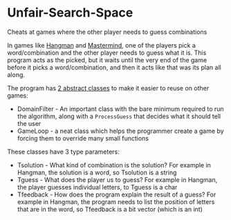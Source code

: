 # Unfair-Search-Space
Cheats at games where the other player needs to guess combinations

In games like [Hangman](https://en.wikipedia.org/wiki/Hangman_(game)) and [Mastermind](https://en.wikipedia.org/wiki/Mastermind_(board_game)), one of the players pick a word/combination and the other player needs to guess what it is. 
This program acts as the picked, but it waits until the very end of the game before it picks a word/combination, and then it acts like that was its plan all along.

The program has [2 abstract classes](Unfair%20Search%20Space/Game.cs) to make it easier to reuse on other games:
* DomainFilter - An important class with the bare minimum required to run the algorithm, along with a `ProcessGuess` that decides what it should tell the user
* GameLoop - a neat class which helps the programmer create a game by forcing them to override many small functions

These classes have 3 type parameters:
* Tsolution - What kind of combination is the solution? For example in Hangman, the solution is a word, so Tsolution is a string
* Tguess    - What does the player us to guess? For example in Hangman, the player guesses individual letters, to Tguess is a char
* Tfeedback - How does the program explain the result of a guess? For example in Hangman, the program needs to list the position of letters that are in the word, so Tfeedback is a bit vector (which is an int)
